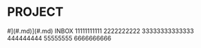 # PROJECT

#](#.md)](#.md) INBOX
11111111111
2222222222
33333333333333
444444444
55555555
6666666666
